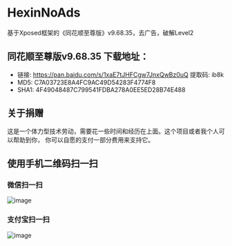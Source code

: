 # HexinNoAds
基于Xposed框架的《同花顺至尊版》v9.68.35，去广告，破解Level2

## 同花顺至尊版v9.68.35 下载地址：
- 链接: https://pan.baidu.com/s/1xaE7tJHFCgw7JnxQwBz0uQ 提取码: ib8k 
- MD5: C7A03723E8A4FC9AC49D54283F4774F8
- SHA1: 4F49048487C799541FDBA278A0EE5ED28B74E488



## 关于捐赠
这是一个体力型技术劳动，需要花一些时间和经历在上面。这个项目或者我个人可以帮助到你， 你可以自愿的支付一部分费用来支持它。


## 使用手机二维码扫一扫

### 微信扫一扫 
![image](https://github.com/ohyeah521/NoAds-For-YouTube/raw/master/images/wechat.jpg)

### 支付宝扫一扫
![image](https://github.com/ohyeah521/NoAds-For-YouTube/raw/master/images/alipay.jpg)
